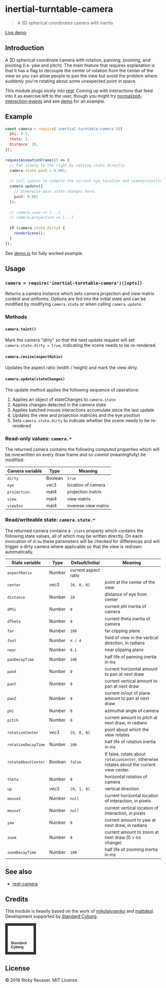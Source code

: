 # inertial-turntable-camera

> A 3D spherical coordinates camera with inertia

[Live demo](https://standardcyborg.github.io/inertial-turntable-camera/)

## Introduction

A 3D spherical coordinate camera with rotation, panning, zooming, and pivoting (i.e. yaw and pitch). The main feature that requires explanation is that it has a flag to decouple the center of rotation from the center of the view so you can allow people to pan the view but avoid the problem where suddenly you're rotating about some unexpected point in space.

This module plugs nicely into [regl](https://github.com/regl-project/regl). Coming up with interactions that feed into it as exercise left to the user, though you might try [normalized-interaction-events](https://github.com/rreusser/normalized-interaction-events) and see [demo](./demo.js) for an example.

## Example

```javascript
const camera = require('inertial-turntable-camera')({
  phi: 0.5,
  theta: 1,
  distance: 20,
});

requestAnimationFrame(() => {
  // Pan slowly to the right by setting state directly
  camera.state.panX = 0.001;

  // Call update to compute the current eye location and view+projection matrices
  camera.update({
    // Otherwise pass state changes here:
    panX: 0.001
  });

  // camera.view => [...]
  // camera.projection => [...]

  if (camera.state.dirty) {
    renderScene();
  }
});
```

See [demo.js](./demo.js) for fully worked example.

## Usage

### `camera = require('inertial-turntable-camera')([opts])`

Returns a camera instance which sets camera projection and view matrix context and uniforms. Options are fed into the initial state and can be modified by modifying `camera.state` or when calling `camera.update`.

### Methods

#### `camera.taint()`

Mark the camera "dirty" so that the next update request will set `camera.state.dirty = true`, indicating the scene needs to be re-rendered.

#### `camera.resize(aspectRatio)`

Updates the aspect ratio (width / height) and mark the view dirty.

#### `camera.update(stateChanges)`

The update method applies the following sequence of operations:

  1. Applies an object of stateChanges to `camera.state`
  2. Applies changes detected in the camera state
  3. Applies batched mouse interactions accumulate since the last update
  4. Updates the view and projection matrices and the eye position
  5. Sets `camera.state.dirty` to indicate whether the scene needs to be re-rendered


### Read-only values: `camera.*`

The returned camera contains the following _computed_ properties which will be overwritten on every draw frame and so _cannot_ (meaningfully) be modified:

| Camera variable | Type | Meaning |
| -------------- | ---- | ------- |
| `dirty` | Boolean | `true` | true when camera view has changed |
| `eye` | vec3 | location of camera |
| `projection` | mat4 | projection matrix |
| `view` | mat4 | view matrix |
| `viewInv` | mat4 | inverese view matrix |

### Read/writeable state: `camera.state.*`

The returned camera contains a `.state` property which contains the following state values, all of which may be written directly. On each invocation of `draw` these parameters will be checked for differences and will trigger a dirty camera where applicable so that the view is redrawn automatically.

| State variable | Type | Default/Initial | Meaning |
| -------------- | ---- | ------- | ------- |
| `aspectRatio` | Number | current aspect ratio |
| `center` | vec3 | `[0, 0, 0]` | point at the center of the view |
| `distance` | Number | `10` |  distance of eye from center |
| `dPhi` | Number | `0` | current phi inertia of camera |
| `dTheta` | Number | `0` | current theta inertia of camera |
| `far` | Number | `100` | far clipping plane |
| `fovY` | Number | `π / 4` | field of view in the vertical direction, in radians |
| `near` | Number | `0.1` | near clipping plane |
| `panDecayTime` | Number | `100` | half life of panning inertia in ms |
| `panX` | Number | `0` | current horizontal amount to pan at next draw |
| `panY` | Number | `0` | current vertical amount to pan at next draw |
| `panZ` | Number | `0` | current in/out of plane amount to pan at next draw |
| `phi` | Number | `0` | azimuthal angle of camera |
| `pitch` | Number | `0` | current amount to pitch at next draw, in radians |
| `rotationCenter` | vec3 | `[0, 0, 0]` | point about which the view rotates
| `rotationDecayTime` | Number | `100` | half life of rotation inertia in ms |
| `rotateAboutCenter` | Boolean | `false` | If false, rotate about `rotationCenter`, otherwise rotates about the current view center. |
| `theta` | Number | `0` | horizontal rotation of camera |
| `up` | vec3 | `[0, 1, 0]` | vertical direction |
| `mouseX` | Number | `null` | current horizontal location of interaction, in pixels |
| `mouseY` | Number | `null` | current vertical location of interaction, in pixels |
| `yaw` | Number | `0` | current amount to yaw at next draw, in radians |
| `zoom` | Number | `0` | current amount to zoom at next draw (0 = no change) |
| `zoomDecayTime` | Number | `100` | half life of zooming inertia in ms |

## See also

- [regl-camera](https://github.com/regl-project/regl-camera)

## Credits

This module is heavily based on the work of [mikolalysenko](https://github.com/mikolalysenko) and [mattdesl](https://github.com/mattdesl).
Development supported by [Standard Cyborg](https://standardcyborg.com).

<img width="100px" src="img/sc.png" />

## License

&copy; 2018 Ricky Reusser. MIT License.
